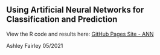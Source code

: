 ## Using Artificial Neural Networks for Classification and Prediction

View the R code and results here: [GitHub Pages Site - ANN](https://afairley19.github.io/artificial_neural_network/)

Ashley Fairley
05/2021
